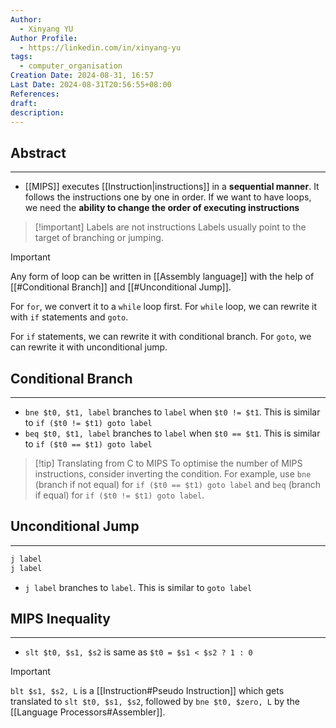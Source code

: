 ```yaml
---
Author:
  - Xinyang YU
Author Profile:
  - https://linkedin.com/in/xinyang-yu
tags:
  - computer_organisation
Creation Date: 2024-08-31, 16:57
Last Date: 2024-08-31T20:56:55+08:00
References: 
draft: 
description: 
---
```

## Abstract
---
- [[MIPS]] executes [[Instruction|instructions]] in a **sequential manner**. It follows the instructions one by one in order. If we want to have loops, we need the **ability to change the order of executing instructions**

>[!important] Labels are not instructions
> Labels usually point to the target of branching or jumping.

>[!important]
> Any form of loop can be written in [[Assembly language]] with the help of [[#Conditional Branch]] and [[#Unconditional Jump]].
> 
> For `for`, we convert it to a `while` loop first.
> For `while` loop, we can rewrite it with `if` statements and `goto`.
> 
> For `if` statements, we can rewrite it with conditional branch.
> For `goto`, we can rewrite it with unconditional jump.
## Conditional Branch
---
- `bne $t0, $t1, label` branches to `label` when `$t0 != $t1`. This is similar to `if ($t0 != $t1) goto label`
- `beq $t0, $t1, label` branches to `label` when `$t0 == $t1`. This is similar to `if ($t0 == $t1) goto label`

>[!tip] Translating from C to MIPS
> To optimise the number of MIPS instructions, consider inverting the condition. For example, use `bne` (branch if not equal) for `if ($t0 == $t1) goto label` and `beq` (branch if equal) for `if ($t0 != $t1) goto label`.

## Unconditional Jump
---
```asm
j label
j label
```
- `j label` branches to `label`. This is similar to `goto label`

## MIPS Inequality
---
- `slt $t0, $s1, $s2` is same as `$t0 = $s1 < $s2 ? 1 : 0`

>[!important]
> `blt $s1, $s2, L` is a [[Instruction#Pseudo Instruction]] which gets translated to `slt $t0, $s1, $s2`, followed by `bne $t0, $zero, L` by the [[Language Processors#Assembler]].